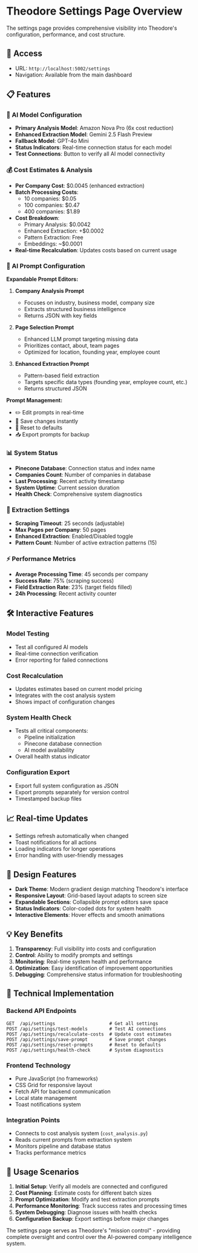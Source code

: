 # Theodore Settings Page Overview

The settings page provides comprehensive visibility into Theodore's configuration, performance, and cost structure.

## 🔗 Access
- URL: `http://localhost:5002/settings`
- Navigation: Available from the main dashboard

## 📋 Features

### 🤖 AI Model Configuration
- **Primary Analysis Model**: Amazon Nova Pro (6x cost reduction)
- **Enhanced Extraction Model**: Gemini 2.5 Flash Preview
- **Fallback Model**: GPT-4o Mini
- **Status Indicators**: Real-time connection status for each model
- **Test Connections**: Button to verify all AI model connectivity

### 💰 Cost Estimates & Analysis
- **Per Company Cost**: $0.0045 (enhanced extraction)
- **Batch Processing Costs**: 
  - 10 companies: $0.05
  - 100 companies: $0.47  
  - 400 companies: $1.89
- **Cost Breakdown**:
  - Primary Analysis: $0.0042
  - Enhanced Extraction: +$0.0002
  - Pattern Extraction: Free
  - Embeddings: ~$0.0001
- **Real-time Recalculation**: Updates costs based on current usage

### 📝 AI Prompt Configuration
**Expandable Prompt Editors:**

1. **Company Analysis Prompt**
   - Focuses on industry, business model, company size
   - Extracts structured business intelligence
   - Returns JSON with key fields

2. **Page Selection Prompt**  
   - Enhanced LLM prompt targeting missing data
   - Prioritizes contact, about, team pages
   - Optimized for location, founding year, employee count

3. **Enhanced Extraction Prompt**
   - Pattern-based field extraction
   - Targets specific data types (founding year, employee count, etc.)
   - Returns structured JSON

**Prompt Management:**
- ✏️ Edit prompts in real-time
- 💾 Save changes instantly
- 🔄 Reset to defaults
- 📥 Export prompts for backup

### 📊 System Status
- **Pinecone Database**: Connection status and index name
- **Companies Count**: Number of companies in database
- **Last Processing**: Recent activity timestamp
- **System Uptime**: Current session duration
- **Health Check**: Comprehensive system diagnostics

### 🔧 Extraction Settings
- **Scraping Timeout**: 25 seconds (adjustable)
- **Max Pages per Company**: 50 pages
- **Enhanced Extraction**: Enabled/Disabled toggle
- **Pattern Count**: Number of active extraction patterns (15)

### ⚡ Performance Metrics
- **Average Processing Time**: 45 seconds per company
- **Success Rate**: 75% (scraping success)
- **Field Extraction Rate**: 23% (target fields filled)
- **24h Processing**: Recent activity counter

## 🛠️ Interactive Features

### Model Testing
- Test all configured AI models
- Real-time connection verification
- Error reporting for failed connections

### Cost Recalculation
- Updates estimates based on current model pricing
- Integrates with the cost analysis system
- Shows impact of configuration changes

### System Health Check
- Tests all critical components:
  - Pipeline initialization
  - Pinecone database connection
  - AI model availability
- Overall health status indicator

### Configuration Export
- Export full system configuration as JSON
- Export prompts separately for version control
- Timestamped backup files

## 📈 Real-time Updates
- Settings refresh automatically when changed
- Toast notifications for all actions
- Loading indicators for longer operations
- Error handling with user-friendly messages

## 🎨 Design Features
- **Dark Theme**: Modern gradient design matching Theodore's interface
- **Responsive Layout**: Grid-based layout adapts to screen size
- **Expandable Sections**: Collapsible prompt editors save space
- **Status Indicators**: Color-coded dots for system health
- **Interactive Elements**: Hover effects and smooth animations

## 💡 Key Benefits

1. **Transparency**: Full visibility into costs and configuration
2. **Control**: Ability to modify prompts and settings
3. **Monitoring**: Real-time system health and performance
4. **Optimization**: Easy identification of improvement opportunities
5. **Debugging**: Comprehensive status information for troubleshooting

## 🔧 Technical Implementation

### Backend API Endpoints
```
GET  /api/settings                    # Get all settings
POST /api/settings/test-models        # Test AI connections  
POST /api/settings/recalculate-costs  # Update cost estimates
POST /api/settings/save-prompt        # Save prompt changes
POST /api/settings/reset-prompts      # Reset to defaults
POST /api/settings/health-check       # System diagnostics
```

### Frontend Technology
- Pure JavaScript (no frameworks)
- CSS Grid for responsive layout
- Fetch API for backend communication
- Local state management
- Toast notifications system

### Integration Points
- Connects to cost analysis system (`cost_analysis.py`)
- Reads current prompts from extraction system
- Monitors pipeline and database status
- Tracks performance metrics

## 🚀 Usage Scenarios

1. **Initial Setup**: Verify all models are connected and configured
2. **Cost Planning**: Estimate costs for different batch sizes
3. **Prompt Optimization**: Modify and test extraction prompts
4. **Performance Monitoring**: Track success rates and processing times
5. **System Debugging**: Diagnose issues with health checks
6. **Configuration Backup**: Export settings before major changes

The settings page serves as Theodore's "mission control" - providing complete oversight and control over the AI-powered company intelligence system.